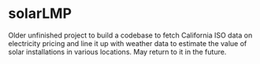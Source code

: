 # solarLMP
Older unfinished project to build a codebase to fetch California ISO data on electricity pricing and line it up with weather data to estimate the value of solar installations in various locations. May return to it in the future.
